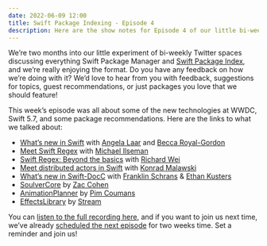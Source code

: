 ```yaml
---
date: 2022-06-09 12:00
title: Swift Package Indexing - Episode 4
description: Here are the show notes for Episode 4 of our little bi-weekly Twitter space discussing everything Swift Package Manager and Swift Package Index. Give it a listen!
---
```


We’re two months into our little experiment of bi-weekly Twitter spaces discussing everything Swift Package Manager and [Swift Package Index](https://swiftpackageindex.com), and we’re really enjoying the format. Do you have any feedback on how we’re doing with it? We’d love to hear from you with feedback, suggestions for topics, guest recommendations, or just packages you love that we should feature!

This week’s episode was all about some of the new technologies at WWDC, Swift 5.7, and some package recommendations. Here are the links to what we talked about:

- [What’s new in Swift](https://developer.apple.com/videos/play/wwdc2022/110354/) with [Angela Laar](https://twitter.com/angela_laar) and [Becca Royal-Gordon](https://github.com/beccadax)
- [Meet Swift Regex](https://developer.apple.com/wwdc22/110357) with [Michael Ilseman](https://github.com/milseman)
- [Swift Regex: Beyond the basics](https://developer.apple.com/wwdc22/110358) with [Richard Wei](https://github.com/rxwei)
- [Meet distributed actors in Swift](https://developer.apple.com/wwdc22/110356) with [Konrad Malawski](https://github.com/ktoso)
- [What’s new in Swift-DocC](https://developer.apple.com/wwdc22/110368) with [Franklin Schrans](https://github.com/franklinsch) & [Ethan Kusters](https://github.com/ethan-kusters)
- [SoulverCore](https://swiftpackageindex.com/soulverteam/SoulverCore) by [Zac Cohen](https://swiftpackageindex.com/soulverteam)
- [AnimationPlanner](https://swiftpackageindex.com/PimCoumans/AnimationPlanner) by [Pim Coumans](https://swiftpackageindex.com/PimCoumans)
- [EffectsLibrary](https://swiftpackageindex.com/GetStream/effects-library) by [Stream](https://swiftpackageindex.com/GetStream)

You can [listen to the full recording here](https://twitter.com/i/spaces/1djxXPpdejLxZ), and if you want to join us next time, we’ve already [scheduled the next episode](https://twitter.com/i/spaces/1mnGedQyERNKX) for two weeks time. Set a reminder and join us!

